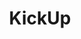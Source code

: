 ---
blog: http://kickup.co/blog
facebook: https://facebook.com/kickuped
logohandle: kickupco
sort: kickup
title: KickUp
twitter: https://x.com/kickuped
website: https://kickup.co/
---